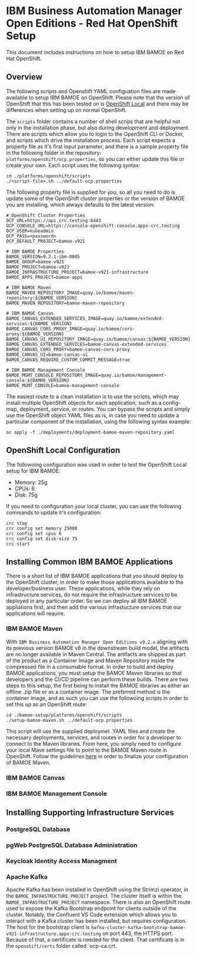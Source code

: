 # IBM Business Automation Manager Open Editions - Red Hat OpenShift Setup
This document includes instructions on how to setup IBM BAMOE on Red Hat OpenShift.

## Overview
The following scripts and Openshift YAML configuation files are made available to setup IBM BAMOE on OpenShift.  Please note that the version of OpenShift that this has been tested on is [OpenShift Local](https://developers.redhat.com/products/openshift-local/overview) and there may be differences when setting up on normal OpenShift.  

The `scripts` folder contains a number of shell scrips that are helpful not only in the installation phase, but also during development and deployment.  There are scripts which allow you to login to the OpenShift CLI or Docker, and scripts which drive the installation process.  Each script expects a property file as it's first input parameter, and there is a sample property file in the following folder in the repository:  `platforms/openshift/ocp.properties`, so you can either update this file or create your own.  Each script uses the following syntax:

```shell
cd ./platforms/openshift/scripts
./<script-file>.sh ../default-ocp.properties
```

The following property file is supplied for you, so all you need to do is update some of the OpenShift cluster properties or the version of BAMOE you are installing, which always defaults to the latest version:

```shell
# OpenShift Cluster Properties
OCP_URL=https://api.crc.testing:6443
OCP_CONSOLE_URL=https://console-openshift-console.apps-crc.testing
OCP_USER=kubeadmin
OCP_PASS=<password>
OCP_DEFAULT_PROJECT=bamoe-v921

# IBM BAMOE Properties
BAMOE_VERSION=9.2.1-ibm-0005
BAMOE_GROUP=bamoe-v921
BAMOE_PROJECT=bamoe-v921
BAMOE_INFRASTRUCTURE_PROJECT=bamoe-v921-infrastructure
BAMOE_APPS_PROJECT=bamoe-apps

# IBM BAMOE Maven
BAMOE_MAVEN_REPOSITORY_IMAGE=quay.io/bamoe/maven-repository:${BAMOE_VERSION}
BAMOE_MAVEN_REPOSITORY=bamoe-maven-repository

# IBM BAMOE Canvas
BAMOE_CANVAS_EXTENDED_SERVICES_IMAGE=quay.io/bamoe/extended-services:${BAMOE_VERSION}
BAMOE_CANVAS_CORS_PROXY_IMAGE=quay.io/bamoe/cors-proxy:${BAMOE_VERSION}
BAMOE_CANVAS_UI_REPOSITORY_IMAGE=quay.io/bamoe/canvas:${BAMOE_VERSION}
BAMOE_CANVAS_EXTENDED_SERVICES=bamoe-canvas-extended-services
BAMOE_CANVAS_CORS_PROXY=bamoe-canvas-cors-proxy
BAMOE_CANVAS_UI=bamoe-canvas-ui
BAMOE_CANVAS_REQUIRE_CUSTOM_COMMIT_MESSAGE=true

# IBM BAMOE Management Console
BAMOE_MGMT_CONSOLE_REPOSITORY_IMAGE=quay.io/bamoe/management-console:${BAMOE_VERSION}
BAMOE_MGMT_CONSOLE=bamoe-management-console
```

The easiest route to a clean installation is to use the scripts, which may install multiple OpenShift objects for each application, such as a config-map, deployment, service, or routes.  You can bypass the scripts and simply use the OpenShift object YAML files as is, in case you need to update a particular component of the installation, using the following syntax example:

```shell
oc apply -f ./deployments/deployment-bamoe-maven-repository.yaml
```

## OpenShift Local Configuration
The followoing configuration was used in order to test the OpenShift Local setup for IBM BAMOE:

- Memory: 25g
- CPUs: 6
- Disk: 75g

If you need to configuration your local cluster, you can use the following commands to update it's configuration:

```shell
crc stop
crc config set memory 25000
crc config set cpus 6
crc config set disk-size 75
crc start
```

## Installing Common IBM BAMOE Applications
There is a short list of IBM BAMOE applications that you should deploy to the OpenShift cluster, in order to make those applications available to the developer/business user.  These applications, while they rely on infrastructure services, do not require the infrastructure services to be deployed in any particular order.  So we can deploy all IBM BAMOE appliations first, and then add the various infrastucture services that our applications will require.

### IBM BAMOE Maven
With `IBM Business Automation Manager Open Editions v9.2.x` aligning with its previous version BAMOE v8 in the downstream build model, the artifacts are no longer available in Maven Central. The artifacts are shipped as part of the product as a Container Image and Maven Repository inside the compressed file in a consumable format.  In order to build and deploy BAMOE applications, you must setup the BAMOE Maven libraries so that developers and the CI/CD pipeline can perform these builds.  There are two steps to this setup, the first being to install the BAMOE libraries as either an offline .zip file or as a container image.  The preferred method is the container image, and as such you can use the followoing scripts in order to set this up as an OpenShift route:

```shell
cd ./bamoe-setup/platforms/openshift/scripts
./setup-bamoe-maven.sh ../default-ocp.properties
```

This script will use the supplied deploymet .YAML files and create the necessary deployments, services, and routes in order for a developer to connect to the Maven libraries.  From here, you simply need to configure your local Mave settings file to point to the BAMOE Maven route in OpenShift.  Follow the guidelines [here](../../maven/README.md) in order to finalize your configuration of BAMOE Maven.

### IBM BAMOE Canvas

### IBM BAMOE Management Console

## Installing Supporting Infrastructure Services

### PostgreSQL Database

### pgWeb PostgreSQL Database Administration 

### Keycloak Identity Access Managment

### Apache Kafka
Apache Kafka has been installed in OpenShift using the Strimzi operator, in the `BAMOE_INFRASTRUCTURE_PROJECT` project.  The cluster itself is within the `BAMOE_INFRASTRUCTURE_PROJECT` namespace.  There is also an OpenShift route used to expose the Kafka Bootstrap endpoint for clients outside of the cluster.  Notably, the Confluent VS Code extension which allows you to interact with a Kafka cluster has been installed, but requires configuration. The host for the bootstrap client is `kafka-cluster-kafka-bootstrap-bamoe-v921-infrastructure.apps-crc.testing` on port 443, the HTTPS port. Because of that, a certificate is needed for the client. That certificate is in the `openshift/certs` folder called `ocp-ca.crt. 



